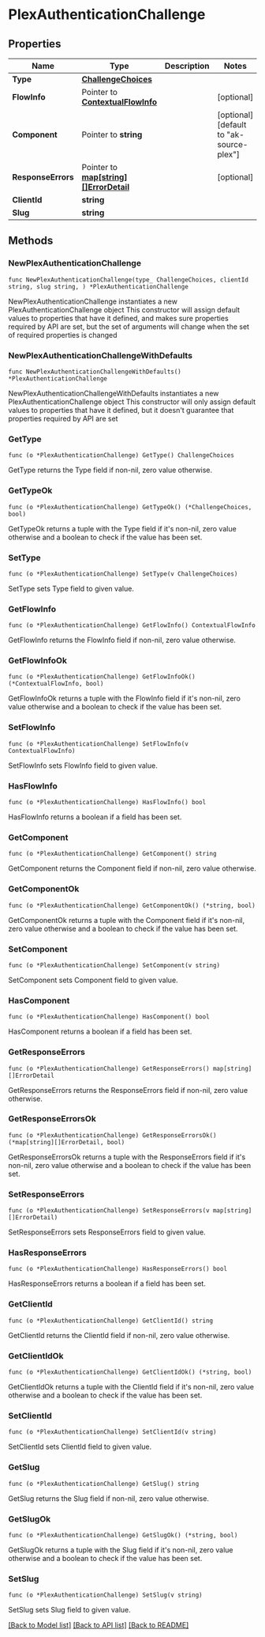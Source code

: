 # PlexAuthenticationChallenge

## Properties

Name | Type | Description | Notes
------------ | ------------- | ------------- | -------------
**Type** | [**ChallengeChoices**](ChallengeChoices.md) |  | 
**FlowInfo** | Pointer to [**ContextualFlowInfo**](ContextualFlowInfo.md) |  | [optional] 
**Component** | Pointer to **string** |  | [optional] [default to "ak-source-plex"]
**ResponseErrors** | Pointer to [**map[string][]ErrorDetail**](array.md) |  | [optional] 
**ClientId** | **string** |  | 
**Slug** | **string** |  | 

## Methods

### NewPlexAuthenticationChallenge

`func NewPlexAuthenticationChallenge(type_ ChallengeChoices, clientId string, slug string, ) *PlexAuthenticationChallenge`

NewPlexAuthenticationChallenge instantiates a new PlexAuthenticationChallenge object
This constructor will assign default values to properties that have it defined,
and makes sure properties required by API are set, but the set of arguments
will change when the set of required properties is changed

### NewPlexAuthenticationChallengeWithDefaults

`func NewPlexAuthenticationChallengeWithDefaults() *PlexAuthenticationChallenge`

NewPlexAuthenticationChallengeWithDefaults instantiates a new PlexAuthenticationChallenge object
This constructor will only assign default values to properties that have it defined,
but it doesn't guarantee that properties required by API are set

### GetType

`func (o *PlexAuthenticationChallenge) GetType() ChallengeChoices`

GetType returns the Type field if non-nil, zero value otherwise.

### GetTypeOk

`func (o *PlexAuthenticationChallenge) GetTypeOk() (*ChallengeChoices, bool)`

GetTypeOk returns a tuple with the Type field if it's non-nil, zero value otherwise
and a boolean to check if the value has been set.

### SetType

`func (o *PlexAuthenticationChallenge) SetType(v ChallengeChoices)`

SetType sets Type field to given value.


### GetFlowInfo

`func (o *PlexAuthenticationChallenge) GetFlowInfo() ContextualFlowInfo`

GetFlowInfo returns the FlowInfo field if non-nil, zero value otherwise.

### GetFlowInfoOk

`func (o *PlexAuthenticationChallenge) GetFlowInfoOk() (*ContextualFlowInfo, bool)`

GetFlowInfoOk returns a tuple with the FlowInfo field if it's non-nil, zero value otherwise
and a boolean to check if the value has been set.

### SetFlowInfo

`func (o *PlexAuthenticationChallenge) SetFlowInfo(v ContextualFlowInfo)`

SetFlowInfo sets FlowInfo field to given value.

### HasFlowInfo

`func (o *PlexAuthenticationChallenge) HasFlowInfo() bool`

HasFlowInfo returns a boolean if a field has been set.

### GetComponent

`func (o *PlexAuthenticationChallenge) GetComponent() string`

GetComponent returns the Component field if non-nil, zero value otherwise.

### GetComponentOk

`func (o *PlexAuthenticationChallenge) GetComponentOk() (*string, bool)`

GetComponentOk returns a tuple with the Component field if it's non-nil, zero value otherwise
and a boolean to check if the value has been set.

### SetComponent

`func (o *PlexAuthenticationChallenge) SetComponent(v string)`

SetComponent sets Component field to given value.

### HasComponent

`func (o *PlexAuthenticationChallenge) HasComponent() bool`

HasComponent returns a boolean if a field has been set.

### GetResponseErrors

`func (o *PlexAuthenticationChallenge) GetResponseErrors() map[string][]ErrorDetail`

GetResponseErrors returns the ResponseErrors field if non-nil, zero value otherwise.

### GetResponseErrorsOk

`func (o *PlexAuthenticationChallenge) GetResponseErrorsOk() (*map[string][]ErrorDetail, bool)`

GetResponseErrorsOk returns a tuple with the ResponseErrors field if it's non-nil, zero value otherwise
and a boolean to check if the value has been set.

### SetResponseErrors

`func (o *PlexAuthenticationChallenge) SetResponseErrors(v map[string][]ErrorDetail)`

SetResponseErrors sets ResponseErrors field to given value.

### HasResponseErrors

`func (o *PlexAuthenticationChallenge) HasResponseErrors() bool`

HasResponseErrors returns a boolean if a field has been set.

### GetClientId

`func (o *PlexAuthenticationChallenge) GetClientId() string`

GetClientId returns the ClientId field if non-nil, zero value otherwise.

### GetClientIdOk

`func (o *PlexAuthenticationChallenge) GetClientIdOk() (*string, bool)`

GetClientIdOk returns a tuple with the ClientId field if it's non-nil, zero value otherwise
and a boolean to check if the value has been set.

### SetClientId

`func (o *PlexAuthenticationChallenge) SetClientId(v string)`

SetClientId sets ClientId field to given value.


### GetSlug

`func (o *PlexAuthenticationChallenge) GetSlug() string`

GetSlug returns the Slug field if non-nil, zero value otherwise.

### GetSlugOk

`func (o *PlexAuthenticationChallenge) GetSlugOk() (*string, bool)`

GetSlugOk returns a tuple with the Slug field if it's non-nil, zero value otherwise
and a boolean to check if the value has been set.

### SetSlug

`func (o *PlexAuthenticationChallenge) SetSlug(v string)`

SetSlug sets Slug field to given value.



[[Back to Model list]](../README.md#documentation-for-models) [[Back to API list]](../README.md#documentation-for-api-endpoints) [[Back to README]](../README.md)


